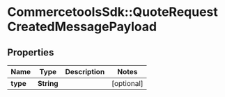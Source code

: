# CommercetoolsSdk::QuoteRequestCreatedMessagePayload

## Properties
Name | Type | Description | Notes
------------ | ------------- | ------------- | -------------
**type** | **String** |  | [optional] 

